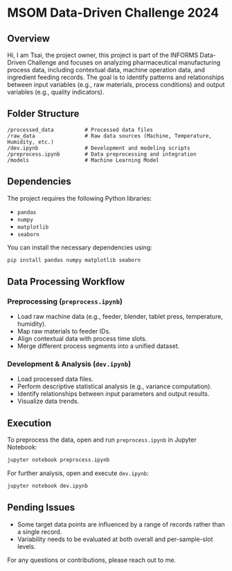 # MSOM Data-Driven Challenge 2024

## Overview

Hi, I am Tsai, the project owner, this project is part of the INFORMS Data-Driven Challenge and focuses on analyzing pharmaceutical manufacturing process data, including contextual data, machine operation data, and ingredient feeding records. The goal is to identify patterns and relationships between input variables (e.g., raw materials, process conditions) and output variables (e.g., quality indicators).

## Folder Structure

```
/processed_data          # Processed data files
/raw_data                # Raw data sources (Machine, Temperature, Humidity, etc.)
/dev.ipynb               # Development and modeling scripts
/preprocess.ipynb        # Data preprocessing and integration
/models                  # Machine Learning Model
```

## Dependencies

The project requires the following Python libraries:

- `pandas`
- `numpy`
- `matplotlib`
- `seaborn`

You can install the necessary dependencies using:

```sh
pip install pandas numpy matplotlib seaborn
```

## Data Processing Workflow

### Preprocessing (`preprocess.ipynb`)

- Load raw machine data (e.g., feeder, blender, tablet press, temperature, humidity).
- Map raw materials to feeder IDs.
- Align contextual data with process time slots.
- Merge different process segments into a unified dataset.

### Development & Analysis (`dev.ipynb`)

- Load processed data files.
- Perform descriptive statistical analysis (e.g., variance computation).
- Identify relationships between input parameters and output results.
- Visualize data trends.

## Execution

To preprocess the data, open and run `preprocess.ipynb` in Jupyter Notebook:

```sh
jupyter notebook preprocess.ipynb
```

For further analysis, open and execute `dev.ipynb`:

```sh
jupyter notebook dev.ipynb
```

## Pending Issues

- Some target data points are influenced by a range of records rather than a single record.
- Variability needs to be evaluated at both overall and per-sample-slot levels.

For any questions or contributions, please reach out to me.
